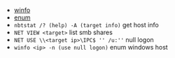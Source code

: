 -   [winfo](https://packetstormsecurity.com/search/?q=winfo&s=files)
-   [enum](http://packetstormsecurity.com/search/?q=win32+enum&s=files)
-   `nbtstat /? (help) -A (target info)` get host info
-   `NET VIEW <target>` list smb shares  
-   `NET USE \\<target ip>\IPC$ '' /u:''` null logon
-   `winfo <ip> -n (use null logon)` enum windows host

